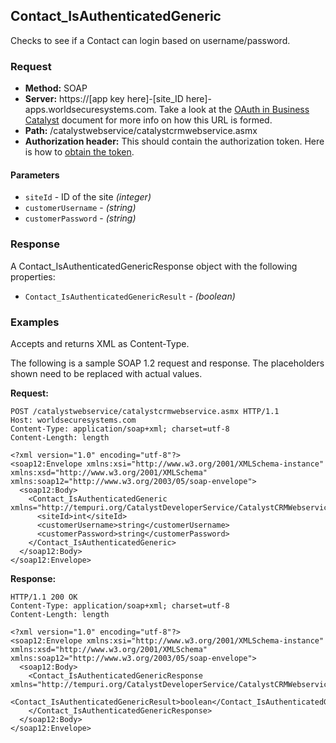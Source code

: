 ## Contact_IsAuthenticatedGeneric

Checks to see if a Contact can login based on username/password.

### Request

* **Method:** SOAP
* **Server:**  https://[app key here]-[site_ID here]-apps.worldsecuresystems.com. Take a look at the [OAuth in Business Catalyst](http://developers.businesscatalyst.com/developer-documentation/oauth-in-bc.html) document for more info on how this URL is formed.  
* **Path:** /catalystwebservice/catalystcrmwebservice.asmx
* **Authorization header:** This should contain the authorization token. Here is how to [obtain the token](http://developers.businesscatalyst.com/developer-documentation/oauth-in-bc.html).

#### Parameters

* `siteId` - ID of the site *(integer)*
* `customerUsername` - *(string)*
* `customerPassword` - *(string)*

### Response

A Contact_IsAuthenticatedGenericResponse object with the following properties:

* `Contact_IsAuthenticatedGenericResult` - *(boolean)* 

### Examples

Accepts and returns XML as Content-Type. 

The following is a sample SOAP 1.2 request and response. The placeholders shown need to be replaced with actual values.

**Request:**
~~~
POST /catalystwebservice/catalystcrmwebservice.asmx HTTP/1.1
Host: worldsecuresystems.com
Content-Type: application/soap+xml; charset=utf-8
Content-Length: length

<?xml version="1.0" encoding="utf-8"?>
<soap12:Envelope xmlns:xsi="http://www.w3.org/2001/XMLSchema-instance" xmlns:xsd="http://www.w3.org/2001/XMLSchema" xmlns:soap12="http://www.w3.org/2003/05/soap-envelope">
  <soap12:Body>
    <Contact_IsAuthenticatedGeneric xmlns="http://tempuri.org/CatalystDeveloperService/CatalystCRMWebservice">
      <siteId>int</siteId>
      <customerUsername>string</customerUsername>
      <customerPassword>string</customerPassword>
    </Contact_IsAuthenticatedGeneric>
  </soap12:Body>
</soap12:Envelope>
~~~

**Response:**
~~~
HTTP/1.1 200 OK
Content-Type: application/soap+xml; charset=utf-8
Content-Length: length

<?xml version="1.0" encoding="utf-8"?>
<soap12:Envelope xmlns:xsi="http://www.w3.org/2001/XMLSchema-instance" xmlns:xsd="http://www.w3.org/2001/XMLSchema" xmlns:soap12="http://www.w3.org/2003/05/soap-envelope">
  <soap12:Body>
    <Contact_IsAuthenticatedGenericResponse xmlns="http://tempuri.org/CatalystDeveloperService/CatalystCRMWebservice">
      <Contact_IsAuthenticatedGenericResult>boolean</Contact_IsAuthenticatedGenericResult>
    </Contact_IsAuthenticatedGenericResponse>
  </soap12:Body>
</soap12:Envelope>
~~~
